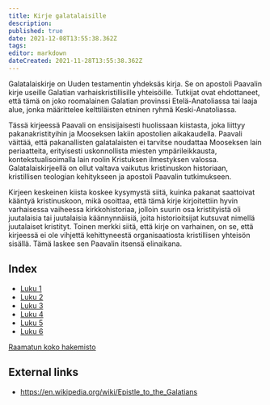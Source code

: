 ```yaml
---
title: Kirje galatalaisille
description: 
published: true
date: 2021-12-08T13:55:38.362Z
tags: 
editor: markdown
dateCreated: 2021-11-28T13:55:38.362Z
---
```


Galatalaiskirje on Uuden testamentin yhdeksäs kirja. Se on apostoli Paavalin kirje useille Galatian varhaiskristillisille yhteisöille. Tutkijat ovat ehdottaneet, että tämä on joko roomalainen Galatian provinssi Etelä-Anatoliassa tai laaja alue, jonka määrittelee kelttiläisten etninen ryhmä Keski-Anatoliassa.

Tässä kirjeessä Paavali on ensisijaisesti huolissaan kiistasta, joka liittyy pakanakristityihin ja Mooseksen lakiin apostolien aikakaudella. Paavali väittää, että pakanallisten galatalaisten ei tarvitse noudattaa Mooseksen lain periaatteita, erityisesti uskonnollista miesten ympärileikkausta, kontekstualisoimalla lain roolin Kristuksen ilmestyksen valossa. Galatalaiskirjeellä on ollut valtava vaikutus kristinuskon historiaan, kristillisen teologian kehitykseen ja apostoli Paavalin tutkimukseen.

Kirjeen keskeinen kiista koskee kysymystä siitä, kuinka pakanat saattoivat kääntyä kristinuskoon, mikä osoittaa, että tämä kirje kirjoitettiin hyvin varhaisessa vaiheessa kirkkohistoriaa, jolloin suurin osa kristityistä oli juutalaisia ​​tai juutalaisia ​​käännynnäisiä, joita historioitsijat kutsuvat nimellä juutalaiset kristityt. Toinen merkki siitä, että kirje on varhainen, on se, että kirjeessä ei ole vihjettä kehittyneestä organisaatiosta kristillisen yhteisön sisällä. Tämä laskee sen Paavalin itsensä elinaikana. 

## Index

- [Luku 1](/fi/Bible/Galatians/1)
- [Luku 2](/fi/Bible/Galatians/2)
- [Luku 3](/fi/Bible/Galatians/3)
- [Luku 4](/fi/Bible/Galatians/4)
- [Luku 5](/fi/Bible/Galatians/5)
- [Luku 6](/fi/Bible/Galatians/6)



[Raamatun koko hakemisto](/fi/index/bible)


## External links

- https://en.wikipedia.org/wiki/Epistle_to_the_Galatians